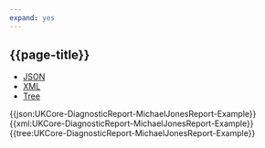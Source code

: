 ```yaml
---
expand: yes
---
```


## {{page-title}}

<div class="nhsd-!t-margin-bottom-6">
  <ul class="nav nav-tabs" role="tablist">
        <li role="presentation" class="active">
            <a href="#JSON-DR-MJR-E" role="tab" data-toggle="tab">JSON</a>
        </li>
         <li role="presentation">
            <a href="#XML-DR-MJR-E" role="tab" data-toggle="tab">XML</a>
        </li>
        <li role="presentation">
            <a href="#Tree-DR-MJR-E" role="tab" data-toggle="tab">Tree</a>
        </li>
  </ul>
    
  <div class="tab-content snippet">
    <div id="JSON-DR-MJR-E" role="tabpanel" class="tab-pane active">
{{json:UKCore-DiagnosticReport-MichaelJonesReport-Example}}
    </div>
    <div id="XML-DR-MJR-E" role="tabpanel" class="tab-pane">
{{xml:UKCore-DiagnosticReport-MichaelJonesReport-Example}}
    </div>
    <div id="Tree-DR-MJR-E" role="tabpanel" class="tab-pane">
{{tree:UKCore-DiagnosticReport-MichaelJonesReport-Example}}
    </div>
  </div>
</div>